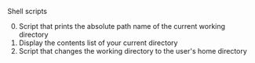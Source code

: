 Shell scripts

0. Script that prints the absolute path name of the current working directory
1. Display the contents list of your current directory
2. Script that changes the working directory to the user's home directory
